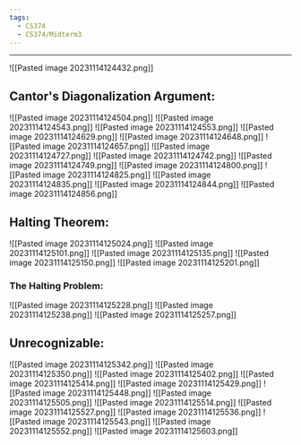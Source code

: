 ```yaml
---
tags:
  - CS374
  - CS374/Midterm3
---
```

---
![[Pasted image 20231114124432.png]]

## Cantor's Diagonalization Argument:
![[Pasted image 20231114124504.png]]
![[Pasted image 20231114124543.png]]
![[Pasted image 20231114124553.png]]
![[Pasted image 20231114124629.png]]
![[Pasted image 20231114124648.png]]
![[Pasted image 20231114124657.png]]
![[Pasted image 20231114124727.png]]
![[Pasted image 20231114124742.png]]
![[Pasted image 20231114124749.png]]
![[Pasted image 20231114124800.png]]
![[Pasted image 20231114124825.png]]
![[Pasted image 20231114124835.png]]
![[Pasted image 20231114124844.png]]
![[Pasted image 20231114124856.png]]

## Halting Theorem:
![[Pasted image 20231114125024.png]]
![[Pasted image 20231114125101.png]]
![[Pasted image 20231114125135.png]]
![[Pasted image 20231114125150.png]]
![[Pasted image 20231114125201.png]]

### The Halting Problem:
![[Pasted image 20231114125228.png]]
![[Pasted image 20231114125238.png]]
![[Pasted image 20231114125257.png]]

## Unrecognizable:
![[Pasted image 20231114125342.png]]
![[Pasted image 20231114125350.png]]
![[Pasted image 20231114125402.png]]
![[Pasted image 20231114125414.png]]
![[Pasted image 20231114125429.png]]
![[Pasted image 20231114125448.png]]
![[Pasted image 20231114125505.png]]
![[Pasted image 20231114125514.png]]
![[Pasted image 20231114125527.png]]
![[Pasted image 20231114125536.png]]
![[Pasted image 20231114125543.png]]
![[Pasted image 20231114125552.png]]
![[Pasted image 20231114125603.png]]

